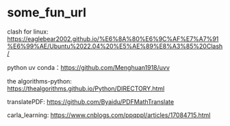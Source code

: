 # some_fun_url

clash for linux:[ https://eaglebear2002.github.io/%E6%8A%80%E6%9C%AF%E7%A7%91%E6%99%AE/Ubuntu%2022.04%20%E5%AE%89%E8%A3%85%20Clash/ ](https://jichangtuijian.com/clash-verge-rev.html)

python uv conda：https://github.com/Menghuan1918/uvv

the algorithms-python: https://thealgorithms.github.io/Python/DIRECTORY.html

translatePDF: https://github.com/Byaidu/PDFMathTranslate

carla_learning: https://www.cnblogs.com/ppqppl/articles/17084715.html
